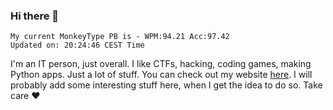 ### Hi there 👋
<!-- PB START -->
```
My current MonkeyType PB is - WPM:94.21 Acc:97.42
Updated on: 20:24:46 CEST Time
```
<!-- PB END -->
I'm an IT person, just overall. I like CTFs, hacking, coding games, making Python apps. Just a lot of stuff.
You can check out my website [here](https://skill3472.github.io/).
I will probably add some interesting stuff here, when I get the idea to do so. Take care ❤️
